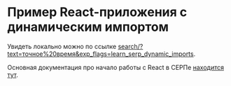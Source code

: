 # Пример React-приложения с динамическим импортом

Увидеть локально можно по ссылке [search/?text=точное%20время&exp_flags=learn_serp_dynamic_imports](https://yandex.ru/search/?text=точное%20время&lr=213&exp_flags=learn_serp_dynamic_imports).

Основная документация про начало работы с React в СЕРПе [находится тут](../../../README.md).
